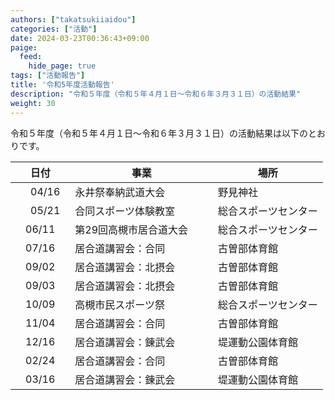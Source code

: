 ```yaml
---
authors: ["takatsukiiaidou"]
categories: ["活動"]
date: 2024-03-23T00:36:43+09:00
paige:
  feed:
    hide_page: true
tags: ["活動報告"]
title: '令和5年度活動報告'
description: "令和５年度（令和５年４月１日〜令和６年３月３１日）の活動結果"
weight: 30
---
```

令和５年度（令和５年４月１日〜令和６年３月３１日）の活動結果は以下のとおりです。

<center>

| 日付        | 事業                 | 場所 |
|:----------:|---------------------|-----------------------|
| 　04/16　      | 永井祭奉納武道大会     | 野見神社         |
| 　05/21　      | 合同スポーツ体験教室   | 総合スポーツセンター       |
| 06/11      | 第29回高槻市居合道大会　　 | 総合スポーツセンター       |
| 07/16      | 居合道講習会：合同          | 古曽部体育館           |
| 09/02      | 居合道講習会：北摂会          | 古曽部体育館           |
| 09/03      | 居合道講習会：北摂会          | 古曽部体育館           |
| 10/09      | 高槻市民スポーツ祭     | 総合スポーツセンター   |
| 11/04      | 居合道講習会：合同          | 古曽部体育館           |
| 12/16      | 居合道講習会：錬武会          | 堤運動公園体育館           |
| 02/24      | 居合道講習会：合同          | 古曽部体育館           |
| 03/16      | 居合道講習会：錬武会          | 堤運動公園体育館           |

</center>
